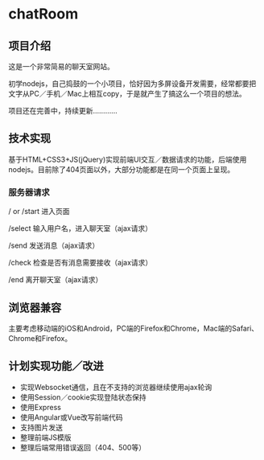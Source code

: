 # chatRoom

## 项目介绍
这是一个非常简易的聊天室网站。

初学nodejs，自己捣鼓的一个小项目，恰好因为多屏设备开发需要，经常都要把文字从PC／手机／Mac上相互copy，于是就产生了搞这么一个项目的想法。

项目还在完善中，持续更新…………

## 技术实现
基于HTML+CSS3+JS(jQuery)实现前端UI交互／数据请求的功能，后端使用nodejs。目前除了404页面以外，大部分功能都是在同一个页面上呈现。

### 服务器请求
/ or /start 
进入页面

/select
输入用户名，进入聊天室（ajax请求）

/send
发送消息（ajax请求）

/check
检查是否有消息需要接收（ajax请求）

/end
离开聊天室（ajax请求）

## 浏览器兼容
主要考虑移动端的iOS和Android，PC端的Firefox和Chrome，Mac端的Safari、Chrome和Firefox。

## 计划实现功能／改进
* 实现Websocket通信，且在不支持的浏览器继续使用ajax轮询
* 使用Session／cookie实现登陆状态保持
* 使用Express
* 使用Angular或Vue改写前端代码
* 支持图片发送
* 整理前端JS模版
* 整理后端常用错误返回（404、500等）
